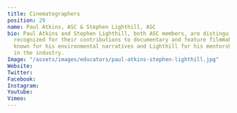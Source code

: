 ```yaml
---
title: Cinematographers
position: 29
name: Paul Atkins, ASC & Stephen Lighthill, ASC
bio: Paul Atkins and Stephen Lighthill, both ASC members, are distinguished cinematographers
  recognized for their contributions to documentary and feature filmmaking, with Atkins
  known for his environmental narratives and Lighthill for his mentorship and influence
  in the industry.
Image: "/assets/images/educators/paul-atkins-stephen-lighthill.jpg"
Website: 
Twitter: 
Facebook: 
Instagram: 
Youtube: 
Vimeo: 
---
```


